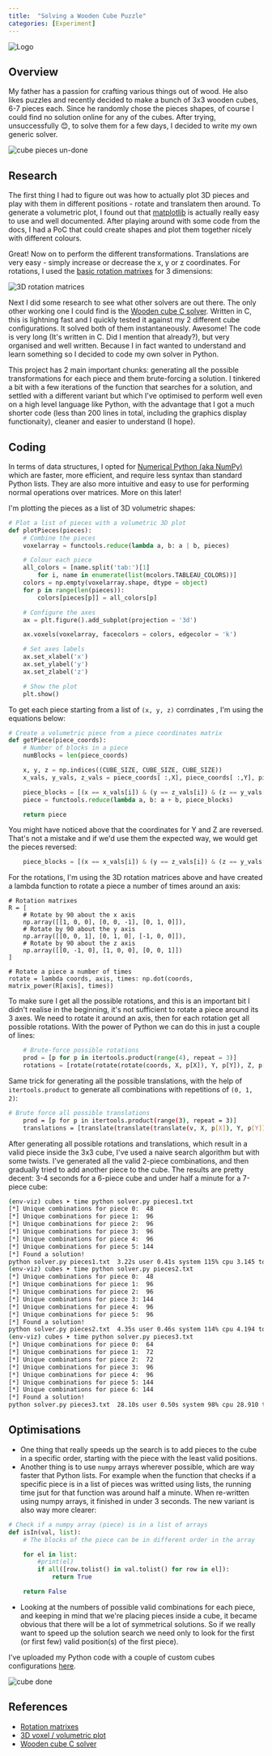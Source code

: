 ```yaml
---
title:  "Solving a Wooden Cube Puzzle"
categories: [Experiment]
---
```


![Logo](/assets/images/cube-done.jpeg)

## Overview

My father has a passion for crafting various things out of wood. He also likes puzzles and recently decided to make a bunch of 3x3 wooden cubes, 6-7 pieces each. Since he randomly chose the pieces shapes, of course I could find no solution online for any of the cubes. After trying, unsuccessfully 😊, to solve them for a few days, I decided to write my own generic solver.

<img src="/assets/images/cube-pieces.jpeg" alt="cube pieces un-done" class="figure-body">

## Research 

The first thing I had to figure out was how to actually plot 3D pieces and play with them in different positions - rotate and translatem then around. To generate a volumetric plot, I found out that [matplotlib](https://matplotlib.org/stable/gallery/mplot3d/voxels.html) is actually really easy to use and well documented. After playing around with some code from the docs, I had a PoC that could create shapes and plot them together nicely with different colours. 

Great! Now on to perform the different transformations. Translations are very easy - simply increase or decrease the x, y or z coordinates. For rotations, I used the [basic rotation matrixes](https://en.wikipedia.org/wiki/Rotation_matrix) for 3 dimensions: 

<img src="/assets/images/rotations-colour.png" alt="3D rotation matrices" class="figure-body">

Next I did some research to see what other solvers are out there. The only other working one I could find is the [Wooden cube C solver](https://github.com/RONRON2904/WoodenCubeSolver). Written in C, this is lightning fast and I quickly tested it against my 2 different cube configurations. It solved both of them instantaneously. Awesome! The code is very long (It's written in C. Did I mention that already?), but very organised and well written. Because I in fact wanted to understand and learn something so I decided to code my own solver in Python.

This project has 2 main important chunks: generating all the possible transformations for each piece and them brute-forcing a solution. I tinkered a bit with a few iterations of the function that searches for a solution, and settled with a different variant but which I've optimised to perform well even on a high level language like Python, with the advantage that I got a much shorter code (less than 200 lines in total, including the graphics display functionaity), cleaner and easier to understand (I hope).

## Coding

In terms of data structures, I opted for [Numerical Python (aka NumPy)](https://www.geeksforgeeks.org/numpy-array-in-python/) which are faster, more efficient, and require less syntax than standard Python lists. They are also more intuitive and easy to use for performing normal operations over matrices. More on this later!

I'm plotting the pieces as a list of 3D volumetric shapes:
```python
# Plot a list of pieces with a volumetric 3D plot
def plotPieces(pieces):
    # Combine the pieces
    voxelarray = functools.reduce(lambda a, b: a | b, pieces)

    # Colour each piece
    all_colors = [name.split('tab:')[1]
        for i, name in enumerate(list(mcolors.TABLEAU_COLORS))]
    colors = np.empty(voxelarray.shape, dtype = object)
    for p in range(len(pieces)):
        colors[pieces[p]] = all_colors[p]

    # Configure the axes
    ax = plt.figure().add_subplot(projection = '3d')

    ax.voxels(voxelarray, facecolors = colors, edgecolor = 'k')

    # Set axes labels
    ax.set_xlabel('x')
    ax.set_ylabel('y')
    ax.set_zlabel('z')

    # Show the plot
    plt.show()
```

To get each piece starting from a list of `(x, y, z)` corrdinates , I'm using the equations below:

```python
# Create a volumetric piece from a piece coordinates matrix
def getPiece(piece_coords):
    # Number of blocks in a piece
    numBlocks = len(piece_coords)

    x, y, z = np.indices((CUBE_SIZE, CUBE_SIZE, CUBE_SIZE))
    x_vals, y_vals, z_vals = piece_coords[ :,X], piece_coords[ :,Y], piece_coords[ :,Z]

    piece_blocks = [(x == x_vals[i]) & (y == z_vals[i]) & (z == y_vals[i]) for i in range(numBlocks)]
    piece = functools.reduce(lambda a, b: a + b, piece_blocks)

    return piece
```

You might have noticed above that the coordinates for Y and Z are reversed. That's not a mistake and if we'd use them the expected way, we would get the pieces reversed:
```python
    piece_blocks = [(x == x_vals[i]) & (y == z_vals[i]) & (z == y_vals[i]) for i in range(numBlocks)]
```

For the rotations, I'm using the 3D rotation matrices above and have created a lambda function to rotate a piece a number of times around an axis:
```
# Rotation matrixes
R = [
    # Rotate by 90 about the x axis
    np.array([[1, 0, 0], [0, 0, -1], [0, 1, 0]]),
    # Rotate by 90 about the y axis
    np.array([[0, 0, 1], [0, 1, 0], [-1, 0, 0]]),
    # Rotate by 90 about the z axis
    np.array([[0, -1, 0], [1, 0, 0], [0, 0, 1]])
]

# Rotate a piece a number of times
rotate = lambda coords, axis, times: np.dot(coords, matrix_power(R[axis], times))
```

To make sure I get all the possible rotations, and this is an important bit I didn't realise in the beginning, it's not sufficient to rotate a piece around its 3 axes. We need to rotate it around an axis, then for each rotation get all possible rotations. With the power of Python we can do this in just a couple of lines:

```python
    # Brute-force possible rotations
    prod = [p for p in itertools.product(range(4), repeat = 3)]
    rotations = [rotate(rotate(rotate(coords, X, p[X]), Y, p[Y]), Z, p[Z]) for p in prod]
```

Same trick for generating all the possible translations, with the help of `itertools.product` to generate all combinations with repetitions of `(0, 1, 2)`:

```bash
# Brute force all possible translations
    prod = [p for p in itertools.product(range(3), repeat = 3)]
    translations = [translate(translate(translate(v, X, p[X]), Y, p[Y]), Z, p[Z]) for p in prod for v in valid]
```

After generating all possible rotations and translations, which result in a valid piece inside the 3x3 cube, I've used a naive search algorithm but with some twists. I've generated all the valid 2-piece combinations, and then gradually tried to add another piece to the cube. The results are pretty decent: 3-4 seconds for a 6-piece cube and under half a minute for a 7-piece cube:
```bash
(env-viz) cubes ➤ time python solver.py pieces1.txt
[*] Unique combinations for piece 0:  48
[*] Unique combinations for piece 1:  96
[*] Unique combinations for piece 2:  96
[*] Unique combinations for piece 3:  96
[*] Unique combinations for piece 4:  96
[*] Unique combinations for piece 5: 144
[*] Found a solution!
python solver.py pieces1.txt  3.22s user 0.41s system 115% cpu 3.145 total
(env-viz) cubes ➤ time python solver.py pieces2.txt
[*] Unique combinations for piece 0:  48
[*] Unique combinations for piece 1:  96
[*] Unique combinations for piece 2:  96
[*] Unique combinations for piece 3: 144
[*] Unique combinations for piece 4:  96
[*] Unique combinations for piece 5:  96
[*] Found a solution!
python solver.py pieces2.txt  4.35s user 0.46s system 114% cpu 4.194 total
(env-viz) cubes ➤ time python solver.py pieces3.txt
[*] Unique combinations for piece 0:  64
[*] Unique combinations for piece 1:  72
[*] Unique combinations for piece 2:  72
[*] Unique combinations for piece 3:  96
[*] Unique combinations for piece 4:  96
[*] Unique combinations for piece 5: 144
[*] Unique combinations for piece 6: 144
[*] Found a solution!
python solver.py pieces3.txt  28.10s user 0.50s system 98% cpu 28.910 total
```

## Optimisations
* One thing that really speeds up the search is to add pieces to the cube in a specific order, starting with the piece with the least valid positions. 
* Another thing is to use `numpy` arrays wherever possible, which are way faster that Python lists. For example when the function that checks if a specific piece is in a list of pieces was writted using lists, the running time jsut for that function was around half a minute. When re-written using numpy arrays, it finished in under 3 seconds. The new variant is also way more clearer:
```python
# Check if a numpy array (piece) is in a list of arrays
def isIn(val, list):
    # The blocks of the piece can be in different order in the array

    for el in list:
        #print(el)
        if all([row.tolist() in val.tolist() for row in el]):
            return True

    return False
```
* Looking at the numbers of possible valid combinations for each piece, and keeping in mind that we're placing pieces inside a cube, it became obvious that there will be a lot of symmetrical solutions. So if we really want to speed up the solution search we need only to look for the first (or first few) valid position(s) of the first piece). 

I've uploaded my Python code with a couple of custom cubes configurations [here](https://gist.github.com/livz/9e46b01afa1a22cdfabe1d5919bde14c).

<img src="/assets/images/solution.png" align="middle" alt="cube done" class="figure-body">

## References

* [Rotation matrixes](https://en.wikipedia.org/wiki/Rotation_matrix)
* [3D voxel / volumetric plot](https://matplotlib.org/stable/gallery/mplot3d/voxels.html)
* [Wooden cube C solver](https://github.com/RONRON2904/WoodenCubeSolver)

